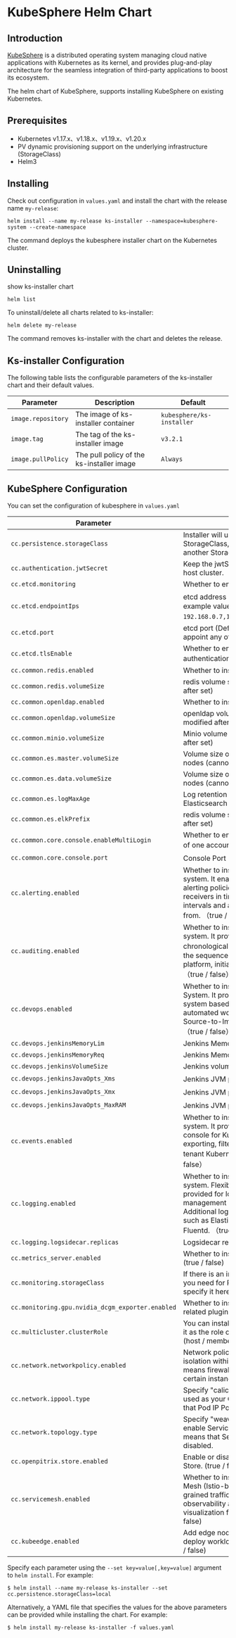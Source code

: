 # KubeSphere Helm Chart

## Introduction

[KubeSphere](https://kubesphere.io/) is a distributed operating system managing cloud native applications with Kubernetes as its kernel, and provides plug-and-play architecture for the seamless integration of third-party applications to boost its ecosystem.

The helm chart of KubeSphere, supports installing KubeSphere on existing Kubernetes.

## Prerequisites

 - Kubernetes v1.17.x、v1.18.x、v1.19.x、v1.20.x
 - PV dynamic provisioning support on the underlying infrastructure (StorageClass)
 - Helm3

## Installing

Check out configuration in `values.yaml` and install the chart with the release name `my-release`:

```console
helm install --name my-release ks-installer --namespace=kubesphere-system --create-namespace
```

The command deploys the kubesphere installer chart on the Kubernetes cluster.

## Uninstalling

show ks-installer chart
```console
helm list 
```

To uninstall/delete all charts related to ks-installer:

```console
helm delete my-release
```

The command removes ks-installer with the chart and deletes the release.

## Ks-installer Configuration

The following table lists the configurable parameters of the ks-installer chart and their default values.

Parameter | Description | Default
--- | --- | ---
`image.repository` | The image of ks-installer container | `kubesphere/ks-installer`
`image.tag` | The tag of the ks-installer image | `v3.2.1`
`image.pullPolicy` | The pull policy of the ks-installer image | `Always`

## KubeSphere Configuration

You can set the configuration of kubesphere in `values.yaml`

Parameter | Description | Default
--- | --- | ---
`cc.persistence.storageClass` | Installer will use the default StorageClass, you can also designate another StorageClass| `""`
`cc.authentication.jwtSecret `| Keep the jwtSecret consistent with the host cluster. | `""`
`cc.etcd.monitoring `| Whether to enable etcd monitoring|`false`
`cc.etcd.endpointIps`|etcd address（for etcd cluster,see an example value like `192.168.0.7,192.168.0.8,192.168.0.9`）|`localhost` 
`cc.etcd.port`|etcd port (Default port: 2379, you can appoint any other port) | `2379` 
`cc.etcd.tlsEnable`|Whether to enable etcd TLS certificate authentication.（true / false）| `true`
`cc.common.redis.enabled`|Whether to install redis|`false`
`cc.common.redis.volumeSize`|redis volume size (cannot be modified after set)|`2Gi`
`cc.common.openldap.enabled`|Whether to install openldap|`false`
`cc.common.openldap.volumeSize`|openldap volume size (cannot be modified after set)|`2Gi`
`cc.common.minio.volumeSize`|Minio volume size (cannot be modified after set)|`20Gi`
`cc.common.es.master.volumeSize`|Volume size of Elasticsearch master nodes (cannot be modified after set)|`4Gi`
`cc.common.es.data.volumeSize`|Volume size of Elasticsearch data nodes (cannot be modified after set)|`20Gi`
`cc.common.es.logMaxAge`|Log retention time in built-in Elasticsearch (days)|`7`
`cc.common.es.elkPrefix`|redis volume size (cannot be modified after set)|`2Gi`
`cc.common.core.console.enableMultiLogin`|Whether to enable multiple point login of one account（true / false）|`false`
`cc.common.core.console.port`|Console Port（NodePort）|`30880`
`cc.alerting.enabled`|Whether to install KubeSphere alerting system. It enables Users to customize alerting policies to send messages to receivers in time with different time intervals and alerting levels to choose from. （true / false）|`false`
`cc.auditing.enabled`|Whether to install KubeSphere audit log system. It provides a security-relevant chronological set of records，recording the sequence of activities happened in platform, initiated by different tenants. （true / false）|`false`
`cc.devops.enabled`|Whether to install KubeSphere DevOps System. It provides out-of-box CI/CD system based on Jenkins, and automated workflow tools including Source-to-Image & Binary-to-Image. （true / false） | `false`
`cc.devops.jenkinsMemoryLim`|Jenkins Memory Limit|`2Gi`
`cc.devops.jenkinsMemoryReq`|Jenkins Memory Request|`1500Mi`
`cc.devops.jenkinsVolumeSize`|Jenkins volume size|`8Gi`
`cc.devops.jenkinsJavaOpts_Xms`|Jenkins JVM parameter（Xms）|`512m`
`cc.devops.jenkinsJavaOpts_Xmx`|Jenkins  JVM parameter（Xmx）|`512m`
`cc.devops.jenkinsJavaOpts_MaxRAM`|Jenkins  JVM parameter（MaxRAM）|`2Gi`
`cc.events.enabled`|Whether to install KubeSphere events system. It provides a graphical web console for Kubernetes Events exporting, filtering and alerting in multi-tenant Kubernetes clusters. （true / false）|`false`
`cc.logging.enabled`|Whether to install KubeSphere logging system. Flexible logging functions are provided for log query, collection and management in a unified console. Additional log collectors can be added, such as Elasticsearch, Kafka and Fluentd.  （true / false）|`false`
`cc.logging.logsidecar.replicas`|Logsidecar replicas|`2`
`cc.metrics_server.enabled`|Whether to install metrics_servertrue (true / false)| `false`
`cc.monitoring.storageClass`|If there is an independent StorageClass you need for Prometheus, you can specify it here| `""`
`cc.monitoring.gpu.nvidia_dcgm_exporter.enabled`|Whether to install GPU monitoring-related plugins.| `false`
`cc.multicluster.clusterRole`|You can install a solo cluster, or specify it as the role of host or member cluster. (host / member / none) |`none`
`cc.network.networkpolicy.enabled` |Network policies allow network isolation within the same cluster, which means firewalls can be set up between certain instances (Pods).  (true / false) |`false`
`cc.network.ippool.type` |Specify "calico" for this field if Calico is used as your CNI plugin. "none" means that Pod IP Pools are disabled.|`none`
`cc.network.topology.type` | Specify "weave-scope" for this field to enable Service Topology. "none" means that Service Topology is disabled.|`none`
`cc.openpitrix.store.enabled `|Enable or disable the KubeSphere App Store. (true / false) |`false`
`cc.servicemesh.enabled`|Whether to install KubeSphere Service Mesh (Istio-based). It provides fine-grained traffic management, observability and tracing, and offer visualization for traffic topology. (true / false) |`false`
`cc.kubeedge.enabled`|Add edge nodes to your cluster and deploy workloads on edge nodes. (true / false) |`false`

Specify each parameter using the `--set key=value[,key=value]` argument to `helm install`. For example:

```console
$ helm install --name my-release ks-installer --set cc.persistence.storageClass=local
```

Alternatively, a YAML file that specifies the values for the above parameters can be provided while installing the chart. For example:

```console
$ helm install my-release ks-installer -f values.yaml
```
